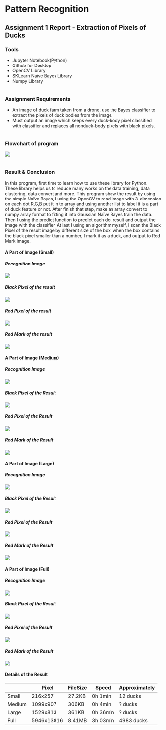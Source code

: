 
# Pattern Recognition
## Assignment 1 Report - Extraction of Pixels of Ducks
### Tools
 - Jupyter Notebook(Python)
 - Github for Desktop
 - OpenCV Library
 - SKLearn Naïve Bayes Library
 - Numpy Library
#
### Assignment Requirements
 - An image of duck farm taken from a drone, use the Bayes classifier to extract the pixels of duck bodies from the image.
 -  Must output an image which keeps every duck-body pixel classified with classifier and replaces all nonduck-body pixels with black pixels.
#
### Flowchart of program
![](https://github.com/khyjb1995/PR2018FALL/blob/master/Assignment%21/flowchart.jpg)
#
### Result & Conclusion
In this program, first time to learn how to use these library for Python. These library helps us to reduce many works on the data training, data clustering, data convert and more. This program show the result by using the simple Naïve Bayes, I using the OpenCV to read image with 3-dimension on each dot R,G,B put it in to array and using another list to label it is a part of duck feature or not. After finish that step, make an array convert to numpy array format to fitting it into Gaussian Naïve Bayes train the data. Then I using the predict function to predict each dot result and output the image with the classifier. At last I using an algorithm myself, I scan the Black Pixel of the result image by different size of the box, when the box contains the black pixel smaller than a number, I mark it as a duck, and output to Red Mark image.

#### A Part of Image (Small)
##### Recognition Image
![](https://github.com/khyjb1995/PR2018FALL/blob/master/Assignment%201/count03.jpg)
##### Black Pixel of the result
![](https://github.com/khyjb1995/PR2018FALL/blob/master/Assignment%201/result_count03/Blackback_Result.jpg)
##### Red Pixel of the result
![](https://github.com/khyjb1995/PR2018FALL/blob/master/Assignment%201/result_count03/RedDot_Result.jpg)
##### Red Mark of the result
![](https://github.com/khyjb1995/PR2018FALL/blob/master/Assignment%201/result_count03/Circle_Result.jpg)

#### A Part of Image (Medium)
##### Recognition Image
![](https://github.com/khyjb1995/PR2018FALL/blob/master/Assignment%201/count02.jpg)
##### Black Pixel of the Result
![](https://github.com/khyjb1995/PR2018FALL/blob/master/Assignment%201/result_count02/Blackback_Result.jpg)
##### Red Pixel of the Result
![](https://github.com/khyjb1995/PR2018FALL/blob/master/Assignment%201/result_count02/RedDot_Result.jpg)
##### Red Mark of the Result
![](https://github.com/khyjb1995/PR2018FALL/blob/master/Assignment%201/result_count02/Circle_Result.jpg)

#### A Part of Image (Large)
##### Recognition Image
![](https://github.com/khyjb1995/PR2018FALL/blob/master/Assignment%201/count04.jpg)
##### Black Pixel of the Result
![](https://github.com/khyjb1995/PR2018FALL/blob/master/Assignment%201/result_count04/Blackback_Result.jpg)
##### Red Pixel of the Result
![](https://github.com/khyjb1995/PR2018FALL/blob/master/Assignment%201/result_count04/RedDot_Result.jpg)
##### Red Mark of the Result
![](https://github.com/khyjb1995/PR2018FALL/blob/master/Assignment%201/result_count04/Circle_Result.jpg)

#### A Part of Image (Full)
##### Recognition Image
![](https://github.com/khyjb1995/PR2018FALL/blob/master/Assignment%201/full_duck.jpg)
##### Black Pixel of the Result
![](https://github.com/khyjb1995/PR2018FALL/blob/master/Assignment%201/result_full_duck/Blackback_Result.jpg)
##### Red Pixel of the Result
![](https://github.com/khyjb1995/PR2018FALL/blob/master/Assignment%201/result_full_duck/RedDot_Result.jpg)
##### Red Mark of the Result
![](https://github.com/khyjb1995/PR2018FALL/blob/master/Assignment%201/result_full_duck/Circle_Result.jpg)

#### Details of the Result

|  | Pixel | FileSize | Speed | Approximately |
|---|---|---|---|---|
| Small | 216x257 | 27.2KB | 0h 1min | 12 ducks |
| Medium | 1099x907 | 306KB | 0h 4min | ? ducks |
| Large | 1529x813 | 361KB | 0h 36min | ? ducks |
| Full | 5946x13816 | 8.41MB | 3h 03min | 4983 ducks |